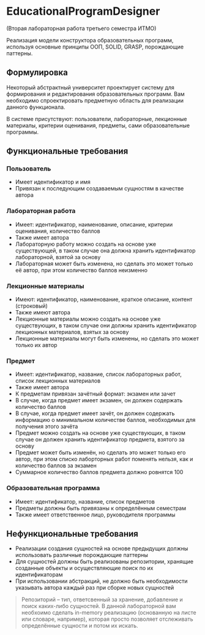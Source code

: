 #  EducationalProgramDesigner

(Вторая лабораторная работа третьего семестра ИТМО)

Реализация модели конструктора образовательных программ, используя основные принципы ООП, SOLID, GRASP, порождающие паттерны.

## Формулировка

Некоторый абстрактный университет проектирует систему для формирования и редактирования образовательных программ. Вам
необходимо спроектировать предметную область для реализации данного функционала.

В системе присутствуют: пользователи, лабораторные, лекционные материалы, критерии оценивания, предметы, сами
образовательные программы.

## Функциональные требования

### Пользователь

- Имеет идентификатор и имя
- Привязан к последующим создаваемым сущностям в качестве автора

### Лабораторная работа

- Имеет: идентификатор, наименование, описание, критерии оценивания, количество баллов
- Также имеет автора
- Лабораторную работу можно создать на основе уже существующей, в таком случае она должна хранить идентификатор
  лабораторной, взятой за основу
- Лабораторная может быть изменена, но сделать это может только её автор, при этом количество баллов неизменно

### Лекционные материалы

- Имеют: идентификатор, наименование, краткое описание, контент (строковый)
- Также имеют автора
- Лекционные материалы можно создать на основе уже существующих, в таком случае они должны хранить идентификатор
  лекционных материалов, взятых за основу
- Лекционные материалы могут быть изменены, но сделать это может только их автор

### Предмет

- Имеет: идентификатор, название, список лабораторных работ, список лекционных материалов
- Также имеет автора
- К предметам привязан зачётный формат: экзамен или зачет
- В случае, когда предмет имеет экзамен, он должен содержать количество баллов
- В случае, когда предмет имеет зачёт, он должен содержать информацию о минимальном количестве баллов, необходимых для
  получения этого зачёта
- Предмет можно создать на основе уже существующих, в таком случае он должен хранить идентификатор предмета, взятого за
  основу
- Предмет может быть изменён, но сделать это может только его автор, при этом списко лаборторных работ поменять нельзя, как и количество баллов за экзамен
- Суммарное количество баллов предмета должно ровнятся 100

### Образовательная программа

- Имеет: идентификатор, название, список предметов
- Предметы должны быть привязаны к определённым семестрам
- Также имеет ответственное лицо, руководителя программы

## Нефункциональные требования

- Реализации создания сущностей на основе предыдущих должны использовать различные порождающие паттерны
- Для сущностей должны быть реализованы репозитории, хранящие созданные объекты и осуществляющие поиск по их
  идентификаторам
- При использовании абстракций, не должно быть необходимости указывать автора каждый раз при сборке новых сущностей

> Репозиторий – тип, ответсвенный за хранение, добавление и поиск каких-либо сущностей. В данной лабораторной вам необхоимо сделать in-memory реализацию (основанную на листе или словаре, например), которая просто позволяет отслеживать определённые сущности и потом их искать.
